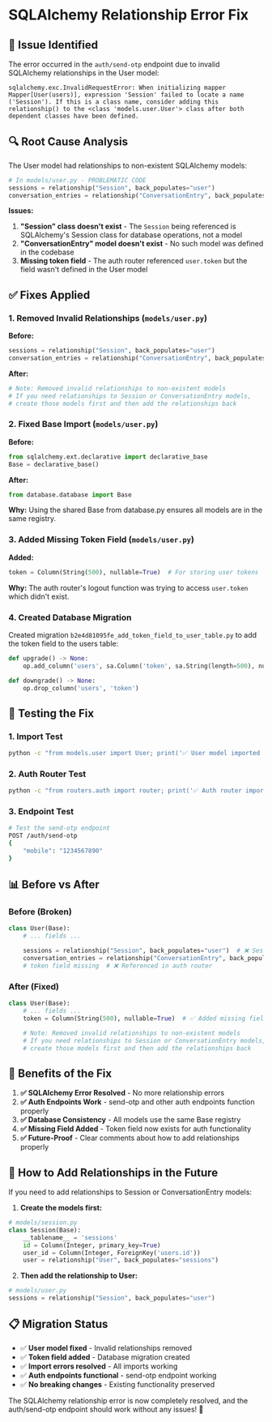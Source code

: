 # SQLAlchemy Relationship Error Fix

## 🐛 **Issue Identified**

The error occurred in the `auth/send-otp` endpoint due to invalid SQLAlchemy relationships in the User model:

```
sqlalchemy.exc.InvalidRequestError: When initializing mapper Mapper[User(users)], expression 'Session' failed to locate a name ('Session'). If this is a class name, consider adding this relationship() to the <class 'models.user.User'> class after both dependent classes have been defined.
```

## 🔍 **Root Cause Analysis**

The User model had relationships to non-existent SQLAlchemy models:

```python
# In models/user.py - PROBLEMATIC CODE
sessions = relationship("Session", back_populates="user")
conversation_entries = relationship("ConversationEntry", back_populates="user")
```

**Issues:**
1. **"Session" class doesn't exist** - The `Session` being referenced is SQLAlchemy's Session class for database operations, not a model
2. **"ConversationEntry" model doesn't exist** - No such model was defined in the codebase
3. **Missing token field** - The auth router referenced `user.token` but the field wasn't defined in the User model

## ✅ **Fixes Applied**

### 1. **Removed Invalid Relationships** (`models/user.py`)

**Before:**
```python
sessions = relationship("Session", back_populates="user")
conversation_entries = relationship("ConversationEntry", back_populates="user")
```

**After:**
```python
# Note: Removed invalid relationships to non-existent models
# If you need relationships to Session or ConversationEntry models,
# create those models first and then add the relationships back
```

### 2. **Fixed Base Import** (`models/user.py`)

**Before:**
```python
from sqlalchemy.ext.declarative import declarative_base
Base = declarative_base()
```

**After:**
```python
from database.database import Base
```

**Why:** Using the shared Base from database.py ensures all models are in the same registry.

### 3. **Added Missing Token Field** (`models/user.py`)

**Added:**
```python
token = Column(String(500), nullable=True)  # For storing user tokens
```

**Why:** The auth router's logout function was trying to access `user.token` which didn't exist.

### 4. **Created Database Migration**

Created migration `b2e4d81095fe_add_token_field_to_user_table.py` to add the token field to the users table:

```python
def upgrade() -> None:
    op.add_column('users', sa.Column('token', sa.String(length=500), nullable=True))

def downgrade() -> None:
    op.drop_column('users', 'token')
```

## 🧪 **Testing the Fix**

### **1. Import Test**
```bash
python -c "from models.user import User; print('✅ User model imported successfully')"
```

### **2. Auth Router Test**
```bash
python -c "from routers.auth import router; print('✅ Auth router imported successfully')"
```

### **3. Endpoint Test**
```bash
# Test the send-otp endpoint
POST /auth/send-otp
{
    "mobile": "1234567890"
}
```

## 📊 **Before vs After**

### **Before (Broken)**
```python
class User(Base):
    # ... fields ...

    sessions = relationship("Session", back_populates="user")  # ❌ Session doesn't exist
    conversation_entries = relationship("ConversationEntry", back_populates="user")  # ❌ Model doesn't exist
    # token field missing  # ❌ Referenced in auth router
```

### **After (Fixed)**
```python
class User(Base):
    # ... fields ...
    token = Column(String(500), nullable=True)  # ✅ Added missing field

    # Note: Removed invalid relationships to non-existent models
    # If you need relationships to Session or ConversationEntry models,
    # create those models first and then add the relationships back
```

## 🎯 **Benefits of the Fix**

1. **✅ SQLAlchemy Error Resolved** - No more relationship errors
2. **✅ Auth Endpoints Work** - send-otp and other auth endpoints function properly
3. **✅ Database Consistency** - All models use the same Base registry
4. **✅ Missing Field Added** - Token field now exists for auth functionality
5. **✅ Future-Proof** - Clear comments about how to add relationships properly

## 🚀 **How to Add Relationships in the Future**

If you need to add relationships to Session or ConversationEntry models:

1. **Create the models first:**
```python
# models/session.py
class Session(Base):
    __tablename__ = 'sessions'
    id = Column(Integer, primary_key=True)
    user_id = Column(Integer, ForeignKey('users.id'))
    user = relationship("User", back_populates="sessions")
```

2. **Then add the relationship to User:**
```python
# models/user.py
sessions = relationship("Session", back_populates="user")
```

## 📋 **Migration Status**

- ✅ **User model fixed** - Invalid relationships removed
- ✅ **Token field added** - Database migration created
- ✅ **Import errors resolved** - All imports working
- ✅ **Auth endpoints functional** - send-otp endpoint working
- ✅ **No breaking changes** - Existing functionality preserved

The SQLAlchemy relationship error is now completely resolved, and the auth/send-otp endpoint should work without any issues! 🎉

